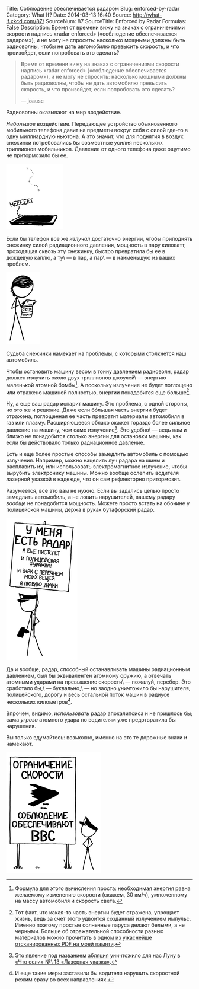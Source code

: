 Title: Соблюдение обеспечивается радаром
Slug: enforced-by-radar
Category: What If?
Date: 2014-03-13 16:40
Source: http://what-if.xkcd.com/87/
SourceNum: 87
SourceTitle: Enforced by Radar
Formulas: False
Description: Время от времени вижу на знаках с ограничениями скорости надпись «radar enforced» («соблюдение обеспечивается радаром»), и не могу не спросить: насколько мощными должны быть радиоволны, чтобы не дать автомобилю превысить скорость, и что произойдет, если попробовать это сделать?

> Время от времени вижу на знаках с ограничениями скорости надпись «radar enforced» («соблюдение обеспечивается радаром»), и не могу не спросить: насколько мощными должны быть радиоволны, чтобы не дать автомобилю превысить скорость, и что произойдет, если попробовать это сделать?
>
> — joausc

Радиоволны оказывают на мир воздействие.

_Небольшое_ воздействие. Передающее устройство обыкновенного мобильного телефона давит на предметы вокруг себя с силой где-то в одну миллиардную ньютона. А это значит, что для поднятия в воздух снежинки потребовались бы совместные усилия нескольких триллионов мобильников. Давление от одного телефона даже ощутимо не притормозило бы ее.

![](/uploads/087-enforced-by-radar/radar_snowflake_ru.png "При правильных обстоятельствах конвекция от теплого телефона вполне может изменить направление снежинки.")

Если бы телефон все же _излучал_ достаточно энергии, чтобы приподнять снежинку силой радиационного давления, мощность в пару киловатт, проходящая сквозь эту снежинку, быстро превратила бы ее в дождевую каплю, а ту\ — в пар, а пар\ — в наименьшую из ваших проблем.

![](/uploads/087-enforced-by-radar/radar_phonebill_ru.png "Я думала, с этим тарифом у нас неограниченная левитация снежинок.")

Судьба снежинки намекает на проблемы, с которыми столкнется наш автомобиль.

Чтобы остановить машину весом в тонну давлением радиоволн, радар должен излучить около двух триллионов джоулей\ — энергию маленькой атомной бомбы[^1]. А поскольку излучение не будет поглощено или отражено машиной полностью, энергии понадобится еще больше[^2].

[^1]: Формула для этого вычисления проста: необходимая энергия равна желаемому изменению скорости (скажем, 30 км/ч), умноженному на массу автомобиля и скорость света.

[^2]: Тот факт, что какая-то часть энергии будет отражена, упрощает жизнь, ведь за счет этого удвоится созданный излучением импульс. Именно поэтому простые солнечные паруса делают белыми, а не черными. Больше об отражательной способности разных материалов можно прочитать в [одном из ужаснейше отсканированных PDF на моей памяти][1].

Ну, а еще ваш радар испарит машину. Это проблема, с одной стороны, но это же и решение. Даже если бóльшая часть энергии будет отражена, поглощенная ее часть превратит материалы автомобиля в газ или плазму. Расширяющееся облако окажет гораздо более сильное давление на машину, чем само излучение[^3]. Это удобно\ — ведь нам и близко не понадобится столько энергии для остановки машины, как если бы действовало только радиационное давление.

[^3]: Это явление под названием [абляция][2] уничтожило для нас Луну в [«Что если» №\ 13 «Лазерная указка»][3].

Есть и еще более простые способы замедлить автомобиль с помощью излучения. Например, можно нацелить луч радара на шины и расплавить их, или использовать электромагнитное излучение, чтобы вырубить электронику машины. Можно вообще ослепить водителя лазерной указкой в надежде, что он сам рефлекторно притормозит.

Разумеется, всё это вам не нужно. Если вы задались целью просто замедлить автомобиль, а не ловить нарушителей, вашему радару _вообще_ не понадобится мощность. Можете просто встать на обочине у полицейской машины, держа в руках бутафорский радар.

![](/uploads/087-enforced-by-radar/radar_gun_ru.png "Он всю жизнь ждет вопроса «Какой у тебя знак?», но никто не задает его.")

Да и вообще, радар, способный останавливать машины радиационным давлением, был бы эквивалентен атомному оружию, а отвечать атомными ударами на превышение скорости\ — пожалуй, перебор. Это сработало бы,\ — буквально,\ — но заодно уничтожило бы нарушителя, полицейского, дорогу и весь остальной поток машин в радиусе нескольких километров[^4].

[^4]: И еще такие меры заставили бы водителя нарушить скоростной режим сразу во всех направлениях.

Впрочем, видимо, _использовать_ радар апокалипсиса и не пришлось бы; сама _угроза_ атомного удара по водителям уже предотвратила бы нарушения.

Вы только вдумайтесь: возможно, именно на это те дорожные знаки и намекают.

![](/uploads/087-enforced-by-radar/radar_aircraft_ru.png "Подсказка потенциальным нарушителям: поскольку стелс-технология бомбардировщиков B-2 задействует материалы, поглощающие радиолокационое излучение, они особенно уязвимы для радарных лучей смерти.")

[1]: http://www.dtic.mil/dtic/tr/fulltext/u2/601365.pdf

[2]: https://ru.wikipedia.org/wiki/Лазерная_абляция

[3]: /laser-pointer/
